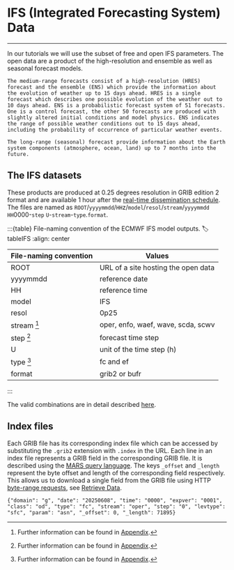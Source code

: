 # IFS (Integrated Forecasting System) Data
---

In our tutorials we will use the subset of free and open IFS parameters. The open data are a product of the high-resolution and ensemble as well as seasonal forecast models.

```{dropdown} Medium-range and long-range forecast models 
The medium-range forecasts consist of a high-resolution (HRES) forecast and the ensemble (ENS) which provide the information about the evolution of weather up to 15 days ahead. HRES is a single forecast which describes one possible evolution of the weather out to 10 days ahead. ENS is a probabilistic forecast system of 51 forecasts. One is a control forecast, the other 50 forecasts are produced with slightly altered initial conditions and model physics. ENS indicates the range of possible weather conditions out to 15 days ahead, including the probability of occurrence of particular weather events.

The long-range (seasonal) forecast provide information about the Earth system components (atmosphere, ocean, land) up to 7 months into the future.
```

## The IFS datasets
These products are produced at 0.25 degrees resolution in GRIB edition 2 format and are available 1 hour after the [real-time dissemination schedule](https://confluence.ecmwf.int/display/DAC/Dissemination+schedule). The files are named as `ROOT`/`yyyymmdd`/`HH`z/`model`/`resol`/`stream`/`yyyymmdd` `HH`0000-`step` `U`-`stream`-`type`.`format`.

:::{table} File-naming convention of the ECMWF IFS model outputs.
:label: tableIFS
:align: center

| File-naming convention | Values |
| -------- | ---- |
| ROOT | URL of a site hosting the open data |
| yyyymmdd | reference date |
| HH | reference time |
| model | IFS |
| resol | 0p25 |
| stream [^1] | oper, enfo, waef, wave, scda, scwv |
| step [^1] | forecast time step |
| U | unit of the time step (h) |
| type [^1] | fc and ef |
| format | grib2 or bufr |
:::

The valid combinations are in detail described [here](https://confluence.ecmwf.int/display/DAC/ECMWF+open+data%3A+real-time+forecasts+from+IFS+and+AIFS).

## Index files
Each GRIB file has its corresponding index file which can be accessed by substituting the `.grib2` extension with `.index` in the URL. Each line in an index file represents a GRIB field in the corresponding GRIB file. It is described using the [MARS query language](https://confluence.ecmwf.int/display/WEBAPI/Brief+MARS+request+syntax). The keys `_offset`  and `_length` represent the byte offset and length of the corresponding field respectively. This allows us to download a single field from the GRIB file using HTTP [byte-range requests](https://www.keycdn.com/support/byte-range-requests), see [Retrieve Data](../datadownload/data-download.ipynb).
```
{"domain": "g", "date": "20250608", "time": "0000", "expver": "0001", "class": "od", "type": "fc", "stream": "oper", "step": "0", "levtype": "sfc", "param": "asn", "_offset": 0, "_length": 71895}
```

[^1]: Further information can be found in [Appendix](../appendix.md).